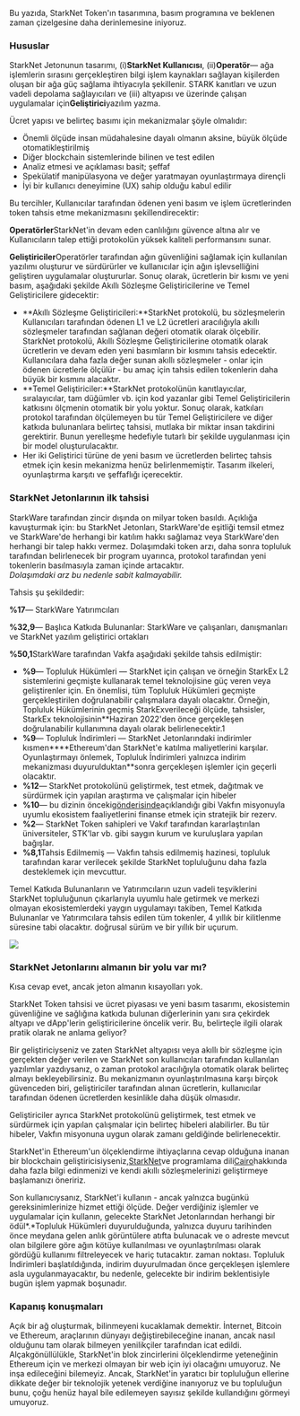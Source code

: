 Bu yazıda, StarkNet Token'ın tasarımına, basım programına ve beklenen zaman çizelgesine daha derinlemesine iniyoruz.

### Hususlar

StarkNet Jetonunun tasarımı, (i)**StarkNet Kullanıcısı**, (ii)**Operatör**— ağa işlemlerin sırasını gerçekleştiren bilgi işlem kaynakları sağlayan kişilerden oluşan bir ağa güç sağlama ihtiyacıyla şekillenir. STARK kanıtları ve uzun vadeli depolama sağlayıcıları ve (iii) altyapısı ve üzerinde çalışan uygulamalar için**Geliştirici**yazılım yazma.

Ücret yapısı ve belirteç basımı için mekanizmalar şöyle olmalıdır:

* Önemli ölçüde insan müdahalesine dayalı olmanın aksine, büyük ölçüde otomatikleştirilmiş
* Diğer blockchain sistemlerinde bilinen ve test edilen
* Analiz etmesi ve açıklaması basit; şeffaf
* Spekülatif manipülasyona ve değer yaratmayan oyunlaştırmaya dirençli
* İyi bir kullanıcı deneyimine (UX) sahip olduğu kabul edilir

Bu tercihler, Kullanıcılar tarafından ödenen yeni basım ve işlem ücretlerinden token tahsis etme mekanizmasını şekillendirecektir:

**Operatörler**StarkNet'in devam eden canlılığını güvence altına alır ve Kullanıcıların talep ettiği protokolün yüksek kaliteli performansını sunar.

**Geliştiriciler**Operatörler tarafından ağın güvenliğini sağlamak için kullanılan yazılımı oluşturur ve sürdürürler ve kullanıcılar için ağın işlevselliğini geliştiren uygulamalar oluştururlar. Sonuç olarak, ücretlerin bir kısmı ve yeni basım, aşağıdaki şekilde Akıllı Sözleşme Geliştiricilerine ve Temel Geliştiricilere gidecektir:

* **Akıllı Sözleşme Geliştiricileri:**StarkNet protokolü, bu sözleşmelerin Kullanıcıları tarafından ödenen L1 ve L2 ücretleri aracılığıyla akıllı sözleşmeler tarafından sağlanan değeri otomatik olarak ölçebilir. StarkNet protokolü, Akıllı Sözleşme Geliştiricilerine otomatik olarak ücretlerin ve devam eden yeni basımların bir kısmını tahsis edecektir. Kullanıcılara daha fazla değer sunan akıllı sözleşmeler - onlar için ödenen ücretlerle ölçülür - bu amaç için tahsis edilen tokenlerin daha büyük bir kısmını alacaktır.
* **Temel Geliştiriciler:**StarkNet protokolünün kanıtlayıcılar, sıralayıcılar, tam düğümler vb. için kod yazanlar gibi Temel Geliştiricilerin katkısını ölçmenin otomatik bir yolu yoktur. Sonuç olarak, katkıları protokol tarafından ölçülemeyen bu tür Temel Geliştiricilere ve diğer katkıda bulunanlara belirteç tahsisi, mutlaka bir miktar insan takdirini gerektirir. Bunun yerelleşme hedefiyle tutarlı bir şekilde uygulanması için bir model oluşturulacaktır.
* Her iki Geliştirici türüne de yeni basım ve ücretlerden belirteç tahsis etmek için kesin mekanizma henüz belirlenmemiştir. Tasarım ilkeleri, oyunlaştırma karşıtı ve şeffaflığı içerecektir.

### StarkNet Jetonlarının ilk tahsisi

StarkWare tarafından zincir dışında on milyar token basıldı. Açıklığa kavuşturmak için: bu StarkNet Jetonları, StarkWare'de eşitliği temsil etmez ve StarkWare'de herhangi bir katılım hakkı sağlamaz veya StarkWare'den herhangi bir talep hakkı vermez. Dolaşımdaki token arzı, daha sonra topluluk tarafından belirlenecek bir program uyarınca, protokol tarafından yeni tokenlerin basılmasıyla zaman içinde artacaktır.\
*Dolaşımdaki arz bu nedenle sabit kalmayabilir.*

Tahsis şu şekildedir:

**%17**— StarkWare Yatırımcıları

**%32,9**— Başlıca Katkıda Bulunanlar: StarkWare ve çalışanları, danışmanları ve StarkNet yazılım geliştirici ortakları

**%50,1**StarkWare tarafından Vakfa aşağıdaki şekilde tahsis edilmiştir:

* **%9**— Topluluk Hükümleri — StarkNet için çalışan ve örneğin StarkEx L2 sistemlerini geçmişte kullanarak temel teknolojisine güç veren veya geliştirenler için. En önemlisi, tüm Topluluk Hükümleri geçmişte gerçekleştirilen doğrulanabilir çalışmalara dayalı olacaktır. Örneğin, Topluluk Hükümlerinin geçmiş StarkEx</strong>verileceği ölçüde, tahsisler, StarkEx teknolojisinin**Haziran 2022'den önce gerçekleşen doğrulanabilir kullanımına dayalı olarak belirlenecektir.1</li>
* **%9**— Topluluk İndirimleri — StarkNet Jetonlarındaki indirimler kısmen****Ethereum'dan StarkNet'e katılma maliyetlerini karşılar. Oyunlaştırmayı önlemek</strong>, Topluluk İndirimleri yalnızca indirim mekanizması duyurulduktan**sonra gerçekleşen işlemler için geçerli olacaktır.</li>
* **%12**— StarkNet protokolünü geliştirmek, test etmek, dağıtmak ve sürdürmek için yapılan araştırma ve çalışmalar için hibeler
* **%10**— bu dizinin önceki[gönderisinde](https://medium.com/@starkware/part-2-a-decentralization-and-governance-proposal-for-starknet-23e335645778)açıklandığı gibi Vakfın misyonuyla uyumlu ekosistem faaliyetlerini finanse etmek için stratejik bir rezerv.
* **%2**— StarkNet Token sahipleri ve Vakıf tarafından kararlaştırılan üniversiteler, STK'lar vb. gibi saygın kurum ve kuruluşlara yapılan bağışlar.
* **%8,1**Tahsis Edilmemiş — Vakfın tahsis edilmemiş hazinesi, topluluk tarafından karar verilecek şekilde StarkNet topluluğunu daha fazla desteklemek için mevcuttur.</ul>

Temel Katkıda Bulunanların ve Yatırımcıların uzun vadeli teşviklerini StarkNet topluluğunun çıkarlarıyla uyumlu hale getirmek ve merkezi olmayan ekosistemlerdeki yaygın uygulamayı takiben, Temel Katkıda Bulunanlar ve Yatırımcılara tahsis edilen tüm tokenler, 4 yıllık bir kilitlenme süresine tabi olacaktır. doğrusal sürüm ve bir yıllık bir uçurum.

![](/assets/1_qcosthgskfd-q6bn3yzghq-1.png)

### StarkNet Jetonlarını almanın bir yolu var mı?

Kısa cevap evet, ancak jeton almanın kısayolları yok.

StarkNet Token tahsisi ve ücret piyasası ve yeni basım tasarımı, ekosistemin güvenliğine ve sağlığına katkıda bulunan diğerlerinin yanı sıra çekirdek altyapı ve dApp'lerin geliştiricilerine öncelik verir. Bu, belirteçle ilgili olarak pratik olarak ne anlama geliyor?

Bir geliştiriciyseniz ve zaten StarkNet altyapısı veya akıllı bir sözleşme için gerçekten değer verilen ve StarkNet son kullanıcıları tarafından kullanılan yazılımlar yazdıysanız, o zaman protokol aracılığıyla otomatik olarak belirteç almayı bekleyebilirsiniz. Bu mekanizmanın oyunlaştırılmasına karşı birçok güvenceden biri, geliştiriciler tarafından alınan ücretlerin, kullanıcılar tarafından ödenen ücretlerden kesinlikle daha düşük olmasıdır.

Geliştiriciler ayrıca StarkNet protokolünü geliştirmek, test etmek ve sürdürmek için yapılan çalışmalar için belirteç hibeleri alabilirler. Bu tür hibeler, Vakfın misyonuna uygun olarak zamanı geldiğinde belirlenecektir.

StarkNet'in Ethereum'un ölçeklendirme ihtiyaçlarına cevap olduğuna inanan bir blockchain geliştiricisiyseniz,[StarkNet](https://starknet.io/)ve programlama dili[Cairo](https://www.cairo-lang.org/)hakkında daha fazla bilgi edinmenizi ve kendi akıllı sözleşmelerinizi geliştirmeye başlamanızı öneririz.

Son kullanıcıysanız, StarkNet'i kullanın - ancak yalnızca bugünkü gereksinimlerinize hizmet ettiği ölçüde. Değer verdiğiniz işlemler ve uygulamalar için kullanın, gelecekte StarkNet Jetonlarından herhangi bir ödül*.*Topluluk Hükümleri duyurulduğunda, yalnızca duyuru tarihinden önce meydana gelen anlık görüntülere atıfta bulunacak ve o adreste mevcut olan bilgilere göre ağın kötüye kullanılması ve oyunlaştırılması olarak gördüğü kullanımı filtreleyecek ve hariç tutacaktır. zaman noktası. Topluluk İndirimleri başlatıldığında, indirim duyurulmadan önce gerçekleşen işlemlere asla uygulanmayacaktır, bu nedenle, gelecekte bir indirim beklentisiyle bugün işlem yapmak boşunadır.

### Kapanış konuşmaları

Açık bir ağ oluşturmak, bilinmeyeni kucaklamak demektir. İnternet, Bitcoin ve Ethereum, araçlarının dünyayı değiştirebileceğine inanan, ancak nasıl olduğunu tam olarak bilmeyen yenilikçiler tarafından icat edildi. Alçakgönüllülükle, StarkNet'in blok zincirlerini ölçeklendirme yeteneğinin Ethereum için ve merkezi olmayan bir web için iyi olacağını umuyoruz. Ne inşa edileceğini bilemeyiz. Ancak, StarkNet'in yaratıcı bir topluluğun ellerine dikkate değer bir teknolojik yetenek verdiğine inanıyoruz ve bu topluluğun bunu, çoğu henüz hayal bile edilemeyen sayısız şekilde kullandığını görmeyi umuyoruz.